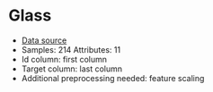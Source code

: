 # Glass

 - [Data source](https://archive.ics.uci.edu/ml/datasets/Glass+Identification)
 - Samples: 214 Attributes: 11
 - Id column: first column
 - Target column: last column
 - Additional preprocessing needed: feature scaling
